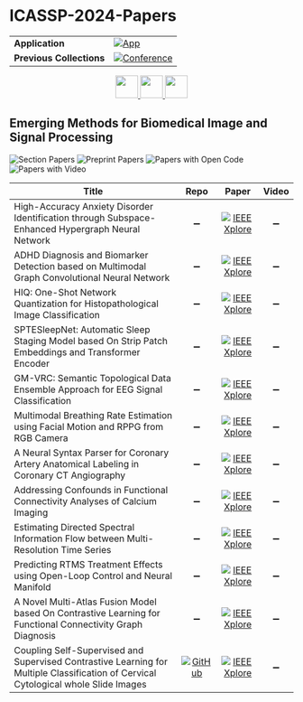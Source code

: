 # ICASSP-2024-Papers

<table>
    <tr>
        <td><strong>Application</strong></td>
        <td>
            <a href="https://huggingface.co/spaces/DmitryRyumin/NewEraAI-Papers" style="float:left;">
                <img src="https://img.shields.io/badge/🤗-NewEraAI--Papers-FFD21F.svg" alt="App" />
            </a>
        </td>
    </tr>
    <tr>
        <td><strong>Previous Collections</strong></td>
        <td>
            <a href="https://github.com/DmitryRyumin/ICASSP-2023-24-Papers/blob/main/README_2023.md">
                <img src="http://img.shields.io/badge/ICASSP-2023-0073AE.svg" alt="Conference">
            </a>
        </td>
    </tr>
</table>

<div align="center">
    <a href="https://github.com/DmitryRyumin/ICASSP-2023-24-Papers/blob/main/sections/2024/main/SPTM-P5.md">
        <img src="https://cdn.jsdelivr.net/gh/DmitryRyumin/NewEraAI-Papers@main/images/left.svg" width="40" alt="" />
    </a>
    <a href="https://github.com/DmitryRyumin/ICASSP-2023-24-Papers/">
        <img src="https://cdn.jsdelivr.net/gh/DmitryRyumin/NewEraAI-Papers@main/images/home.svg" width="40" alt="" />
    </a>
    <a href="https://github.com/DmitryRyumin/ICASSP-2023-24-Papers/blob/main/sections/2024/main/SLP-L7.md">
        <img src="https://cdn.jsdelivr.net/gh/DmitryRyumin/NewEraAI-Papers@main/images/right.svg" width="40" alt="" />
    </a>
</div>

## Emerging Methods for Biomedical Image and Signal Processing

![Section Papers](https://img.shields.io/badge/Section%20Papers-12-42BA16) ![Preprint Papers](https://img.shields.io/badge/Preprint%20Papers-0-b31b1b) ![Papers with Open Code](https://img.shields.io/badge/Papers%20with%20Open%20Code-1-1D7FBF) ![Papers with Video](https://img.shields.io/badge/Papers%20with%20Video-0-FF0000)

| **Title** | **Repo** | **Paper** | **Video** |
|-----------|:--------:|:---------:|:---------:|
| High-Accuracy Anxiety Disorder Identification through Subspace-Enhanced Hypergraph Neural Network | :heavy_minus_sign: | [![IEEE Xplore](https://img.shields.io/badge/IEEE-10446508-E4A42C.svg)](https://ieeexplore.ieee.org/document/10446508) | :heavy_minus_sign: |
| ADHD Diagnosis and Biomarker Detection based on Multimodal Graph Convolutional Neural Network | :heavy_minus_sign: | [![IEEE Xplore](https://img.shields.io/badge/IEEE-10446345-E4A42C.svg)](https://ieeexplore.ieee.org/document/10446345) | :heavy_minus_sign: |
| HIQ: One-Shot Network Quantization for Histopathological Image Classification | :heavy_minus_sign: | [![IEEE Xplore](https://img.shields.io/badge/IEEE-10448472-E4A42C.svg)](https://ieeexplore.ieee.org/document/10448472) | :heavy_minus_sign: |
| SPTESleepNet: Automatic Sleep Staging Model based On Strip Patch Embeddings and Transformer Encoder | :heavy_minus_sign: | [![IEEE Xplore](https://img.shields.io/badge/IEEE-10446216-E4A42C.svg)](https://ieeexplore.ieee.org/document/10446216) | :heavy_minus_sign: |
| GM-VRC: Semantic Topological Data Ensemble Approach for EEG Signal Classification | :heavy_minus_sign: | [![IEEE Xplore](https://img.shields.io/badge/IEEE-10446927-E4A42C.svg)](https://ieeexplore.ieee.org/document/10446927) | :heavy_minus_sign: |
| Multimodal Breathing Rate Estimation using Facial Motion and RPPG from RGB Camera | :heavy_minus_sign: | [![IEEE Xplore](https://img.shields.io/badge/IEEE-10446086-E4A42C.svg)](https://ieeexplore.ieee.org/document/10446086) | :heavy_minus_sign: |
| A Neural Syntax Parser for Coronary Artery Anatomical Labeling in Coronary CT Angiography | :heavy_minus_sign: | [![IEEE Xplore](https://img.shields.io/badge/IEEE-10448334-E4A42C.svg)](https://ieeexplore.ieee.org/document/10448334) | :heavy_minus_sign: |
| Addressing Confounds in Functional Connectivity Analyses of Calcium Imaging | :heavy_minus_sign: | [![IEEE Xplore](https://img.shields.io/badge/IEEE-10447836-E4A42C.svg)](https://ieeexplore.ieee.org/document/10447836) | :heavy_minus_sign: |
| Estimating Directed Spectral Information Flow between Multi-Resolution Time Series | :heavy_minus_sign: | [![IEEE Xplore](https://img.shields.io/badge/IEEE-10446801-E4A42C.svg)](https://ieeexplore.ieee.org/document/10446801) | :heavy_minus_sign: |
| Predicting RTMS Treatment Effects using Open-Loop Control and Neural Manifold | :heavy_minus_sign: | [![IEEE Xplore](https://img.shields.io/badge/IEEE-10448375-E4A42C.svg)](https://ieeexplore.ieee.org/document/10448375) | :heavy_minus_sign: |
| A Novel Multi-Atlas Fusion Model based On Contrastive Learning for Functional Connectivity Graph Diagnosis | :heavy_minus_sign: | [![IEEE Xplore](https://img.shields.io/badge/IEEE-10446691-E4A42C.svg)](https://ieeexplore.ieee.org/document/10446691) | :heavy_minus_sign: |
| Coupling Self-Supervised and Supervised Contrastive Learning for Multiple Classification of Cervical Cytological whole Slide Images | [![GitHub](https://img.shields.io/github/stars/jinxixiang/low_rank_wsi?style=flat)](https://github.com/jinxixiang/low_rank_wsi) | [![IEEE Xplore](https://img.shields.io/badge/IEEE-10446708-E4A42C.svg)](https://ieeexplore.ieee.org/document/10446708) | :heavy_minus_sign: |
